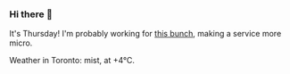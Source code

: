 ### Hi there :wave:

It's Thursday! I'm probably working for [this bunch](https://github.com/kohofinancial), making a service more micro.

Weather in Toronto: mist, at +4°C.
